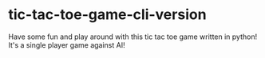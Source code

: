 # tic-tac-toe-game-cli-version
Have some fun and play around with this tic tac toe game written in python! It's a single player game against AI!
